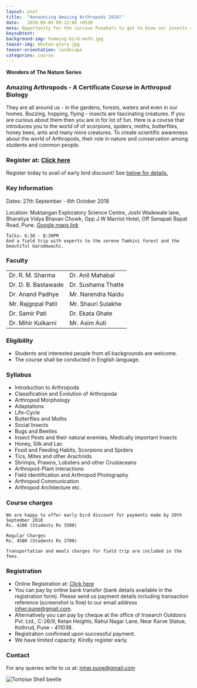 ```yaml
---
layout: post
title:  "Announcing Amazing Arthropods 2018!"
date:   2018-09-09 09:12:06 +0530
meta: Opportunity for the curious Punekars to get to know our insects and other arthropods. Your overwhelming response to our previous arthropod courses has encouraged us to continue with this informative and exciting short course on the beautiful butterflies and deadly scorpions. This introductory course covers all kinds of insects and other arthropods that inhabit our forests, farms and even our homes. Eminent experts will be speaking on array of topics at this course which is open to all. Will be held from 27 September to 6 October 2018 at Muktangan Exploratory Science Centre, Pune. Talks will be on weekday evenings and includes a field trip with experts to Tamhini/Garudmaachi on Sunday.
keysubtext: 
background-img: humming-bird-moth.jpg
teaser-img: bhutan-glory.jpg
teaser-orientation: landscape
categories: course
---
```


**Wonders of The Nature Series**

### Amazing Arthropods - A Certificate Course in Arthropod Biology

They are all around us - in the gardens, forests, waters and even in our homes.
Buzzing, hopping, flying - insects are fascinating creatures. If you are curious
about them then you are in for lot of fun. Here is a course that introduces you
to the world of of scorpions, spiders, moths, butterflies, honey bees, ants and
many more creatures. To create scientific awareness about the world of
Arthropods, their role in nature and conservation among students and common
people.

### Register at: <a href="https://goo.gl/forms/5Rtm6Tr505JWXqef2">Click here</a>
Register today to avail of early bird discount! See <a href="#course-charges">below for details.</a>

### Key Information ###
Dates: 27th September - 6th October 2018

Location: Muktangan Exploratory Science Centre,
Joshi Wadewale lane,
Bharatiya Vidya Bhavan Chowk, 
Opp J W Marriot Hotel, Off Senapati Bapat Road, Pune.
<a href="https://goo.gl/maps/HUDLmFz3fd82">Google maps link</a>

    Talks: 6:30 - 8:30PM
    And a field trip with experts to the serene Tamhini forest and the beautiful Garudmaachi.


### Faculty
<table class="table table-striped">
<tr><td>Dr. R. M. Sharma</td><td>Dr. Anil Mahabal</td></tr>
<tr><td>Dr. D. B. Bastawade</td><td>Dr. Sushama Thatte</td></tr>
<tr><td>Dr. Anand Padhye</td><td>Mr. Narendra Naidu</td></tr>
<tr><td>Mr. Rajgopal Patil</td><td>Mr. Shauri Sulakhe</td></tr>
<tr><td>Dr. Samir Pati</td><td>Dr. Ekata Ghate</td></tr>
<tr><td>Dr. Mihir Kulkarni</td><td>Mr. Asim Auti</td></tr>
</table>


### Eligibility
+ Students and interested people from all backgrounds are welcome.
+ The course shall be conducted in English language.

### Syllabus
+ Introduction to Arthropoda
+ Classification and Evolution of Arthropoda
+ Arthropod Morphology
+ Adaptations
+ Life-Cycle
+ Butterflies and Moths
+ Social Insects
+ Bugs and Beetles
+ Insect Pests and their natural enemies, Medically important Insects
+ Honey, Silk and Lac
+ Food and Feeding Habits, Scorpions and Spiders
+ Tics, Mites and other Arachnids
+ Shrimps, Prawns, Lobsters and other Crustaceans
+ Arthropod-Plant interactions
+ Field identification and Arthropod Photography
+ Arthropod Communication
+ Arthropod Architecture etc.

### Course charges

    We are happy to offer early bird discount for payments made by 20th September 2018
    Rs. 4200 (Students Rs 3500)

    Regular Charges
    Rs. 4500 (Students Rs 3700)
    
    Transportation and meals charges for field trip are included in the fees.

### Registration
+ Online Registration at: <a href="https://goo.gl/forms/5Rtm6Tr505JWXqef2">Click here</a>
+ You can pay by online bank transfer (bank details available in the
  registration form). Please send us payment details including transaction
  reference (screenshot is fine) to our email address inher.pune@gmail.com.
+ Alternatively you can pay by cheque at the office of Insearch Outdoors Pvt. Ltd.,
  C-26/9,  Ketan Heights, Rahul Nagar Lane, Near Karve Statue, Kothrud, Pune - 411038. 
+ Registration confirmed upon successful payment.
+ We have limited capacity. Kindly register early.

### Contact
For any queries write to us at:
inher.pune@gmail.com

<img src="{{ site.base_url}}/assets/imgs/tortoise-shell-nirale.jpg" class="img-responsive" alt="Tortoise Shell beetle">
